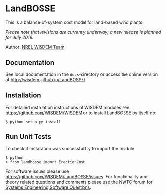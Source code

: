 # LandBOSSE

This is a balance-of-system cost model for land-based wind plants.

_Please note that revisions are currently underway; a new release is planned for July 2019._

Author: [NREL WISDEM Team](mailto:systems.engineering@nrel.gov) 

## Documentation

See local documentation in the `docs`-directory or access the online version at <http://wisdem.github.io/LandBOSSE/>

## Installation

For detailed installation instructions of WISDEM modules see <https://github.com/WISDEM/WISDEM> or to install LandBOSSE by itself do:

    $ python setup.py install

## Run Unit Tests

To check if installation was successful try to import the module

    $ python
    > from landbosse import ErectionCost

For software issues please use <https://github.com/WISDEM/LandBOSSE/issues>.  For functionality and theory related questions and comments please use the NWTC forum for [Systems Engineering Software Questions](https://wind.nrel.gov/forum/wind/viewtopic.php?f=34&t=1002).

